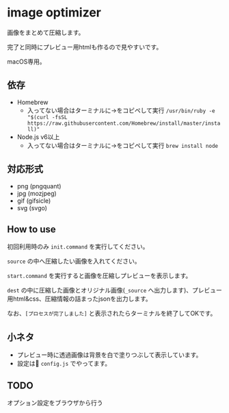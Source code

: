 # image optimizer

画像をまとめて圧縮します。

完了と同時にプレビュー用htmlも作るので見やすいです。

macOS専用。

## 依存

* Homebrew
    * 入ってない場合はターミナルに→をコピペして実行 `/usr/bin/ruby -e "$(curl -fsSL https://raw.githubusercontent.com/Homebrew/install/master/install)"`
* Node.js v6以上
    * 入ってない場合はターミナルに→をコピペして実行 `brew install node`

## 対応形式

* png (pngquant)
* jpg (mozjpeg)
* gif (gifsicle)
* svg (svgo)

## How to use

初回利用時のみ `init.command` を実行してください。

`source` の中へ圧縮したい画像を入れてください。

`start.command` を実行すると画像を圧縮しプレビューを表示します。

`dest` の中に圧縮した画像とオリジナル画像(`_source` へ出力します)、プレビュー用html&css、圧縮情報の詰まったjsonを出力します。

なお、`[プロセスが完了しました]` と表示されたらターミナルを終了してOKです。

## 小ネタ

* プレビュー時に透過画像は背景を白で塗りつぶして表示しています。
* 設定は `config.js` でやってます。

## TODO

オプション設定をブラウザから行う
